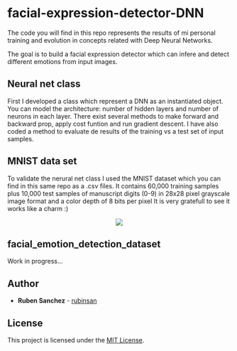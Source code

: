 # facial-expression-detector-DNN
The code you will find in this repo represents the results of mi personal training and evolution in concepts related with Deep Neural Networks.

The goal is to build a facial expression detector which can infere and detect different emotions from input images.

## Neural net class
First I developed a class which represent a DNN as an instantiated object. You can model the architecture: number of hidden layers and number of neurons in each layer. There exist several methods to make forward and backward prop, apply cost funtion and run gradient descent. I have also coded a method to evaluate de results of the training vs a test set of input samples. 

## MNIST data set
To validate the nerural net class I used the MNIST dataset which you can find in this same repo as a .csv files. It contains 60,000 training samples plus 10,000 test samples of manuscript digits (0-9) in 28x28 pixel grayscale image format and a color depth of 8 bits per pixel
It is very gratefull to see it works like a charm :)

<p align="center">
  <img src="media/output3.gif">
</p>

## facial_emotion_detection_dataset
Work in progress...


## Author

* **Ruben Sanchez** - [rubinsan](https://github.com/rubinsan)

## License

This project is licensed under the [MIT License](LICENSE).
